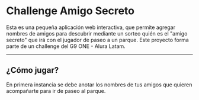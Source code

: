 <h1>Challenge Amigo Secreto</h1>

Esta es una pequeña aplicación web interactiva, que permite agregar nombres de amigos para descubrir mediante un sorteo quién es el "amigo secreto" que irá con el jugador de paseo a un parque. Este proyecto forma parte de un challenge del G9 ONE - Alura Latam.

___

<h2>¿Cómo jugar?</h2>

En primera instancia se debe anotar los nombres de tus amigos que quieren acompañarte para ir de paseo al parque.

